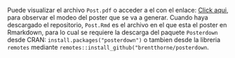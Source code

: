 Puede visualizar el archivo `Post.pdf` o acceder a el con el enlace: [Click aqui](https://github.com/OscarChulloP/Poster/blob/main/Poster_base/Post.pdf), para observar el modeo del poster que se va a generar.
Cuando haya descargado el repositorio, `Post.Rmd` es el archivo en el que esta el poster en Rmarkdown, para lo cual se requiere la descarga del paquete `Posterdown` desde CRAN: `install.packages("posterdown")` o tambien desde la libreria `remotes` mediante `remotes::install_github("brentthorne/posterdown`.
